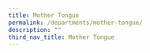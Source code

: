 ```yaml
---
title: Mother Tongue
permalink: /departments/mother-tongue/
description: ""
third_nav_title: Mother Tongue
---
```

